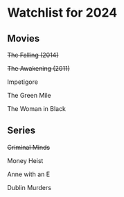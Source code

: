 # Watchlist for 2024

## Movies

~~The Falling (2014)~~

~~The Awakening (2011)~~

Impetigore 

The Green Mile

The Woman in Black

## Series

~~Criminal Minds~~

Money Heist

Anne with an E

Dublin Murders 